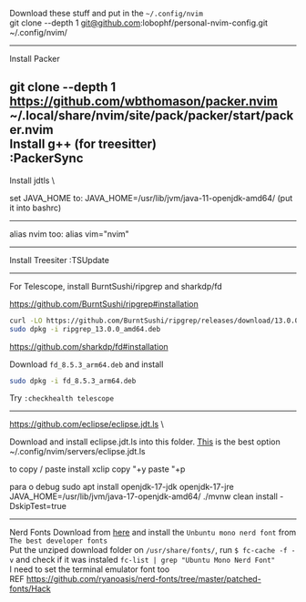 Download these stuff and put in the `~/.config/nvim` \
git clone --depth 1 git@github.com:lobophf/personal-nvim-config.git ~/.config/nvim/

---

Install Packer

git clone --depth 1 https://github.com/wbthomason/packer.nvim ~/.local/share/nvim/site/pack/packer/start/packer.nvim \
Install g++ (for treesitter) \
:PackerSync
---

Install jdtls \

set JAVA_HOME to: JAVA_HOME=/usr/lib/jvm/java-11-openjdk-amd64/
(put it into bashrc)

---

alias nvim too:
alias vim="nvim"

---
Install Treesiter
:TSUpdate

---
For Telescope, install BurntSushi/ripgrep and sharkdp/fd

https://github.com/BurntSushi/ripgrep#installation
```bash
curl -LO https://github.com/BurntSushi/ripgrep/releases/download/13.0.0/ripgrep_13.0.0_amd64.deb
sudo dpkg -i ripgrep_13.0.0_amd64.deb
```
https://github.com/sharkdp/fd#installation

Download `fd_8.5.3_arm64.deb` and install

```bash
sudo dpkg -i fd_8.5.3_arm64.deb
```

Try `:checkhealth telescope`

---
https://github.com/eclipse/eclipse.jdt.ls \

Download and install eclipse.jdt.ls into this folder. [This](https://download.eclipse.org/jdtls/milestones/?d) is the best option
~/.config/nvim/servers/eclipse.jdt.ls

to copy / paste install xclip
copy "+y
paste "+p

para o debug
sudo apt install openjdk-17-jdk openjdk-17-jre \
JAVA_HOME=/usr/lib/jvm/java-17-openjdk-amd64/ ./mvnw clean install -DskipTest=true

---
Nerd Fonts
Download from [here](https://www.nerdfonts.com/#home) and install the `Unbuntu mono nerd font` from `The best developer fonts` \
Put the unziped download folder on `/usr/share/fonts/`, run `$ fc-cache -f -v` and check if it was instaled `fc-list | grep "Ubuntu Mono Nerd Font"` \
I need to set the terminal emulator font too \
REF https://github.com/ryanoasis/nerd-fonts/tree/master/patched-fonts/Hack

